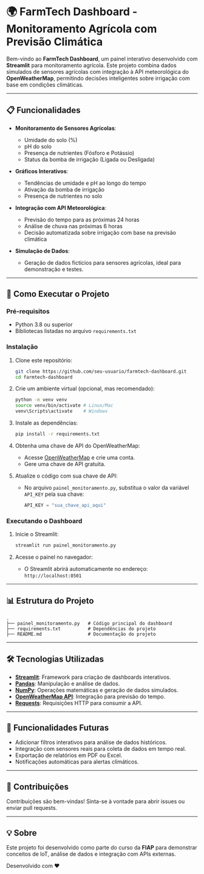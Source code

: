 # 🌍 FarmTech Dashboard - Monitoramento Agrícola com Previsão Climática

Bem-vindo ao **FarmTech Dashboard**, um painel interativo desenvolvido com **Streamlit** para monitoramento agrícola. Este projeto combina dados simulados de sensores agrícolas com integração à API meteorológica do **OpenWeatherMap**, permitindo decisões inteligentes sobre irrigação com base em condições climáticas.

---

## 📋 Funcionalidades

- **Monitoramento de Sensores Agrícolas**:
  - Umidade do solo (%)
  - pH do solo
  - Presença de nutrientes (Fósforo e Potássio)
  - Status da bomba de irrigação (Ligada ou Desligada)

- **Gráficos Interativos**:
  - Tendências de umidade e pH ao longo do tempo
  - Ativação da bomba de irrigação
  - Presença de nutrientes no solo

- **Integração com API Meteorológica**:
  - Previsão do tempo para as próximas 24 horas
  - Análise de chuva nas próximas 6 horas
  - Decisão automatizada sobre irrigação com base na previsão climática

- **Simulação de Dados**:
  - Geração de dados fictícios para sensores agrícolas, ideal para demonstração e testes.

---

## 🚀 Como Executar o Projeto

### Pré-requisitos

- Python 3.8 ou superior
- Bibliotecas listadas no arquivo `requirements.txt`

### Instalação

1. Clone este repositório:
   ```bash
   git clone https://github.com/seu-usuario/farmtech-dashboard.git
   cd farmtech-dashboard
   ```

2. Crie um ambiente virtual (opcional, mas recomendado):
   ```bash
   python -m venv venv
   source venv/bin/activate # Linux/Mac
   venv\Scripts\activate    # Windows
   ```

3. Instale as dependências:
   ```bash
   pip install -r requirements.txt
   ```

4. Obtenha uma chave de API do OpenWeatherMap:
   - Acesse [OpenWeatherMap](https://openweathermap.org/api) e crie uma conta.
   - Gere uma chave de API gratuita.

5. Atualize o código com sua chave de API:
   - No arquivo `painel_monitoramento.py`, substitua o valor da variável `API_KEY` pela sua chave:
     ```python
     API_KEY = "sua_chave_api_aqui"
     ```

### Executando o Dashboard

1. Inicie o Streamlit:
   ```bash
   streamlit run painel_monitoramento.py
   ```

2. Acesse o painel no navegador:
   - O Streamlit abrirá automaticamente no endereço: `http://localhost:8501`

---

## 📊 Estrutura do Projeto

```plaintext
.
├── painel_monitoramento.py   # Código principal do dashboard
├── requirements.txt          # Dependências do projeto
├── README.md                 # Documentação do projeto
```

---

## 🛠 Tecnologias Utilizadas

- **[Streamlit](https://streamlit.io/)**: Framework para criação de dashboards interativos.
- **[Pandas](https://pandas.pydata.org/)**: Manipulação e análise de dados.
- **[NumPy](https://numpy.org/)**: Operações matemáticas e geração de dados simulados.
- **[OpenWeatherMap API](https://openweathermap.org/api)**: Integração para previsão do tempo.
- **[Requests](https://docs.python-requests.org/)**: Requisições HTTP para consumir a API.

---

## 🌟 Funcionalidades Futuras

- Adicionar filtros interativos para análise de dados históricos.
- Integração com sensores reais para coleta de dados em tempo real.
- Exportação de relatórios em PDF ou Excel.
- Notificações automáticas para alertas climáticos.

---

## 🤝 Contribuições

Contribuições são bem-vindas! Sinta-se à vontade para abrir issues ou enviar pull requests.

---

## 💡 Sobre

Este projeto foi desenvolvido como parte do curso da **FIAP** para demonstrar conceitos de IoT, análise de dados e integração com APIs externas. 

Desenvolvido com ❤️
